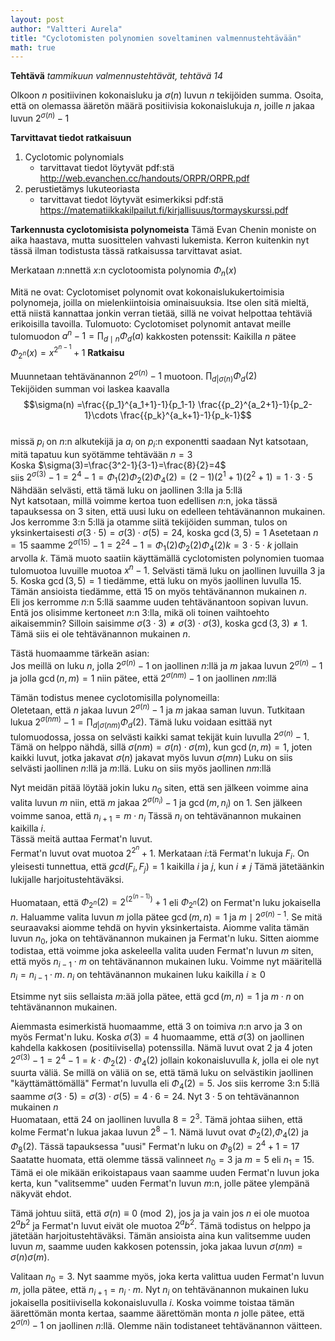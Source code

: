 ```yaml
---
layout: post
author: "Valtteri Aurela"
title: "Cyclotomisten polynomien soveltaminen valmennustehtävään"
math: true
---
```

**Tehtävä** _tammikuun valmennustehtävät, tehtävä 14_

Olkoon $n$ positiivinen kokonaisluku ja $\sigma(n)$ luvun $n$ tekijöiden summa. Osoita, että on olemassa ääretön määrä positiivisia kokonaislukuja $n$, joille $n$ jakaa luvun $2^{\sigma(n)}-1$

**Tarvittavat tiedot ratkaisuun**

1. Cyclotomic polynomials
    * tarvittavat tiedot löytyvät pdf:stä
    http://web.evanchen.cc/handouts/ORPR/ORPR.pdf
2. perustietämys lukuteoriasta
    * tarvittavat tiedot löytyvät esimerkiksi pdf:stä https://matematiikkakilpailut.fi/kirjallisuus/tormayskurssi.pdf

**Tarkennusta cyclotomisista polynomeista**
Tämä Evan Chenin moniste on aika haastava, mutta suosittelen vahvasti lukemista. Kerron kuitenkin nyt tässä ilman todistusta tässä ratkaisussa tarvittavat asiat.

Merkataan $n$:nnettä $x$:n cyclotoomista polynomia $\Phi_n(x)$

Mitä ne ovat:
Cyclotomiset polynomit ovat kokonaislukukertoimisia polynomeja, joilla on mielenkiintoisia ominaisuuksia. Itse olen sitä mieltä, että niistä kannattaa jonkin verran tietää, sillä ne voivat helpottaa tehtäviä erikoisilla tavoilla.
Tulomuoto:
Cyclotomiset polynomit antavat meille tulomuodon $a^n-1=\prod_{d \mid n}\Phi_d(a)$
kakkosten potenssit:
Kaikilla $n$ pätee  $\Phi_{2^n}(x)=x^{2^{n-1}}+1$
**Ratkaisu**

Muunnetaan tehtävänannon $2^{\sigma(n)}-1$ muotoon. $\prod_{d|\sigma(n)}\Phi_d(2)$</br>
Tekijöiden summan voi laskea  kaavalla
$$\sigma(n) =\frac{{p_1}^{a_1+1}-1}{p_1-1} \frac{{p_2}^{a_2+1}-1}{p_2-1}\cdots \frac{{p_k}^{a_k+1}-1}{p_k-1}$$
</br>
missä $p_i$ on $n$:n alkutekijä ja  $a_i$ on $p_i$:n exponentti saadaan
Nyt katsotaan, mitä tapatuu kun syötämme tehtävään $n=3$
</br>
Koska $\sigma(3)=\frac{3^2-1}{3-1}=\frac{8}{2}=4$
</br>
siis ${2^{\sigma(3)}}-1=2^4-1=\Phi_1(2)\Phi_2(2)\Phi_4(2) = (2-1)(2^1+1)(2^2+1)=1 \cdot 3 \cdot 5$<br>
Nähdään selvästi, että tämä luku on jaollinen 3:lla ja 5:llä<br>
Nyt katsotaan, millä voimme kertoa tuon edellisen $n$:n, joka tässä tapauksessa on 3 siten, että uusi luku on edelleen tehtävänannon mukainen.
Jos kerromme 3:n 5:llä ja otamme siitä tekijöiden summan, tulos on yksinkertaisesti $\sigma(3\cdot5)=\sigma(3)\cdot\sigma(5)=24$, koska $\gcd(3,5)=1$
Asetetaan $n=15$ saamme $2^{\sigma(15)}-1=2^{24}-1= \Phi_1(2)\Phi_2(2)\Phi_4(2)k=3\cdot5\cdot k$
jollain arvolla $k$. Tämä muoto saatiin käyttämällä cyclotomisten polynomien tuomaa tulomuotoa luvuille muotoa $x^n-1$. Selvästi tämä luku on jaollinen luvuilla 3 ja 5. Koska $\gcd(3,5)=1$ tiedämme, että luku on myös jaollinen luvulla 15. Tämän ansioista tiedämme, että 15 on myös tehtävänannon mukainen $n$. </br>
Eli jos kerromme $n$:n 5:llä saamme uuden tehtävänantoon sopivan luvun. Entä jos olisimme kertoneet $n$:n 3:lla, mikä oli toinen vaihtoehto aikaisemmin? Silloin saisimme $\sigma(3\cdot3) \neq \sigma(3) \cdot \sigma(3)$, koska $\gcd(3,3) \neq 1$. Tämä siis ei ole tehtävänannon mukainen $n$.

Tästä huomaamme tärkeän asian:
</br>
Jos meillä on luku $n$, jolla $2^{\sigma(n)}-1$ on jaollinen $n$:llä ja $m$ jakaa luvun $2^{\sigma(n)}-1$ ja jolla $\gcd(n,m)=1$ niin pätee, että $2^{\sigma(nm)}-1$ on jaollinen $nm$:llä

Tämän todistus menee cyclotomisilla polynomeilla:</br>
Oletetaan, että $n$ jakaa luvun $2^{\sigma(n)}-1$ ja $m$ jakaa saman luvun.
Tutkitaan lukua $2^{\sigma(nm)}-1=\prod_{d|\sigma(nm)}\Phi_d(2)$. Tämä luku voidaan esittää nyt tulomuodossa, jossa on selvästi kaikki samat tekijät kuin luvulla $2^{\sigma(n)}-1$. Tämä on helppo nähdä, sillä $\sigma(nm)=\sigma(n)\cdot\sigma(m)$, kun $\gcd(n,m)=1$, joten kaikki luvut, jotka jakavat $\sigma(n)$ jakavat myös luvun $\sigma(mn)$
Luku on siis selvästi jaollinen $n$:llä ja $m$:llä. Luku on siis myös jaollinen $nm$:llä

Nyt meidän pitää löytää jokin luku $n_0$ siten, että sen jälkeen voimme aina valita luvun $m$ niin, että $m$ jakaa $2^{\sigma(n_{i})}-1$ ja $\gcd(m,n_i)$ on 1. Sen jälkeen voimme sanoa, että $n_{i+1} = m \cdot n_i$
Tässä $n_i$ on tehtävänannon mukainen kaikilla $i$.
</br>
Tässä meitä auttaa Fermat'n luvut.</br>
Fermat'n luvut ovat muotoa $2^{2^n}+1$. Merkataan $i$:tä Fermat'n lukuja $F_i$. On yleisesti tunnettua, että $gcd(F_i,F_j)=1$ kaikilla $i$ ja $j$, kun $i \neq j$ Tämä jätetäänkin lukijalle harjoitustehtäväksi.

Huomataan, että $\Phi_{2^n}(2)=2^{(2^{(n-1)})}+1$ eli $\Phi_{2^n}(2)$ on Fermat'n luku jokaisella $n$. Haluamme valita luvun $m$ jolla pätee   $\gcd(m,n)=1$ ja $m \mid 2^{\sigma(n)-1}$.
Se mitä seuraavaksi aiomme tehdä on hyvin yksinkertaista. Aiomme valita tämän luvun $n_0$, joka on tehtävänannon mukainen ja Fermat'n luku. Sitten aiomme todistaa, että voimme joka askeleella valita uuden Fermat'n luvun $m$ siten, että myös $n_{i-1}\cdot m$ on tehtävänannon mukainen luku. Voimme nyt määritellä $n_i=n_{i-1}\cdot m$. $n_i$ on tehtävänannon mukainen luku kaikilla $i \ge 0$

Etsimme nyt siis sellaista $m$:ää jolla pätee, että $\gcd(m,n)=1$ ja $m\cdot n$ on tehtävänannon mukainen.

Aiemmasta esimerkistä huomaamme, että 3 on toimiva $n$:n arvo ja 3 on myös Fermat'n luku. Koska $\sigma(3)=4$ huomaamme, että $\sigma(3)$ on jaollinen kahdella kakkosen (positiivisella) potenssilla. Nämä luvut ovat 2 ja 4 joten $2^{\sigma(3)}-1=2^4-1=k\cdot\Phi_2(2)\cdot \Phi_4(2)$ jollain kokonaisluvulla $k$, jolla ei ole nyt suurta väliä. Se millä on väliä on se, että tämä luku on selvästikin jaollinen "käyttämättömällä" Fermat'n luvulla eli $\Phi_4(2)=5$. Jos siis kerrome 3:n 5:llä saamme $\sigma(3\cdot5) = \sigma(3) \cdot \sigma(5) = 4\cdot6 = 24$. Nyt $3\cdot 5$ on tehtävänannon mukainen $n$</br>
Huomataan, että 24 on jaollinen luvulla $8 = 2^3$. Tämä johtaa siihen, että kolme Fermat'n lukua jakaa luvun $2^{8}-1$. Nämä luvut ovat $\Phi_2(2)$,$\Phi_4(2)$ ja $\Phi_8(2)$. Tässä tapauksessa "uusi" Fermat'n luku on $\Phi_8(2)=2^4+1=17$</br>
Saatatte huomata, että olemme tässä valinneet $n_0=3$ ja $m=5$ eli $n_1=15$.
Tämä ei ole mikään erikoistapaus vaan saamme uuden Fermat'n luvun joka kerta, kun "valitsemme" uuden Fermat'n luvun $m$:n, jolle pätee ylempänä näkyvät ehdot.

Tämä johtuu siitä, että $\sigma(n) \equiv 0 \pmod{2}$, jos ja ja vain jos $n$ ei ole muotoa $2^ab^2$ ja Fermat'n luvut eivät ole muotoa $2^ab^2$. Tämä todistus on helppo ja jätetään harjoitustehtäväksi. Tämän ansioista aina kun valitsemme uuden luvun $m$, saamme uuden kakkosen potenssin, joka jakaa luvun $\sigma(nm)=\sigma(n)\sigma(m)$.

Valitaan $n_0=3$. Nyt saamme myös, joka kerta valittua uuden Fermat'n luvun $m$, jolla pätee, että $n_{i+1}=n_i\cdot m$.
Nyt $n_i$ on tehtävänannon mukainen luku jokaisella positiivisella kokonaisluvulla $i$.
Koska voimme toistaa tämän äärettömän monta kertaa, saamme äärettömän monta $n$ jolle pätee, että $2^{\sigma(n)}-1$ on jaollinen $n$:llä.
Olemme näin todistaneet tehtävänannon väitteen.
